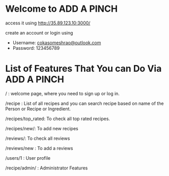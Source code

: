 # Welcome to ADD A PINCH


access it using
http://35.89.123.10:3000/ 

create an account or login using

* Username: cokasomeshrao@outlook.com
* Password: 123456789


# List of Features That You can Do Via ADD A PINCH

/ : welcome page, where you need to sign up or log in.

/recipe : List of all recipes and you can search recipe based on name of the Person or Recipe or Ingredient.

/recipes/top_rated: To check all top rated recipes.

/recipes/new/: To add new recipes

/reviews/: To check all reviews 

/reviews/new : To add a reviews

/users/1 : User profile

/recipe/admin/ : Administrator Features

